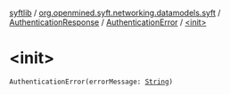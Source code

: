 [syftlib](../../../index.md) / [org.openmined.syft.networking.datamodels.syft](../../index.md) / [AuthenticationResponse](../index.md) / [AuthenticationError](index.md) / [&lt;init&gt;](./-init-.md)

# &lt;init&gt;

`AuthenticationError(errorMessage: `[`String`](https://kotlinlang.org/api/latest/jvm/stdlib/kotlin/-string/index.html)`)`